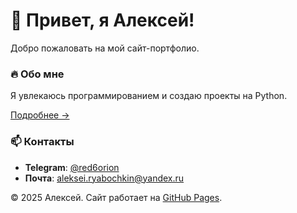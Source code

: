 <link rel="icon" href="assets/images/favicon.png">

<style>
  #custom-cursor-rocket {
    position: fixed;
    width: 24px;
    height: 24px;
    pointer-events: none;
    z-index: 9999;
    background-image: url('assets/images/favicon.png');
    background-size: contain;
    background-repeat: no-repeat;
    transition: transform 0.05s ease;
  }
  
  html {
    cursor: none;
  }
  
  @media (hover: none) {
    #custom-cursor-rocket, html { cursor: default; }
  }
</style>

<div id="custom-cursor-rocket"></div>

<script>
  document.addEventListener('DOMContentLoaded', function() {
    const rocket = document.getElementById('custom-cursor-rocket');
    
    document.addEventListener('mousemove', function(e) {
      rocket.style.left = (e.pageX + 10) + 'px';
      rocket.style.top = (e.pageY + 10) + 'px';
      const angle = Math.atan2(e.movementY, e.movementX) * 180 / Math.PI;
      rocket.style.transform = `rotate(${angle + 90}deg)`;
    });
  });
</script>

# 🚀 Привет, я Алексей!  

Добро пожаловать на мой сайт-портфолио.  

### 🔥 Обо мне  
Я увлекаюсь программированием и создаю проекты на Python.  

[Подробнее →](about.md)

### 📫 Контакты  
- **Telegram**: [@red6orion](https://t.me/red6orion)  
- **Почта**: [aleksei.ryabochkin@yandex.ru](mailto:aleksei.ryabochkin@yandex.ru)  

© 2025 Алексей. Сайт работает на [GitHub Pages](https://pages.github.com/).
